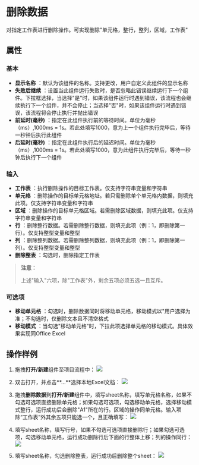 # 删除数据

对指定工作表进行删除操作。可实现删除&quot;单元格，整行，整列，区域，工作表&quot;

## 属性

### 基本
- **显示名称** ：默认为该组件的名称。支持更改，用户自定义此组件的显示名称
- **失败后继续** ：设置当此组件运行失败时，是否忽略此错误继续运行下一个组件。下拉框选择，当选择"是"时，如果该组件运行时遇到错误，该流程也会继续执行下一个组件，并不会停止；当选择"否"时，如果该组件运行时遇到错误，该流程将会停止执行并抛出错误
- **前延时(毫秒)** ：指定在此组件执行前的等待时间。单位为毫秒（ms）,1000ms = 1s。若此处填写1000，意为上一个组件执行完毕后，等待一秒钟后执行此组件
- **后延时(毫秒)** ：指定在此组件执行后的延迟时间。单位为毫秒（ms）,1000ms = 1s。若此处填写1000，意为此组件执行完毕后，等待一秒钟后执行下一个组件


### 输入

- **工作表** ：执行删除操作的目标工作表。仅支持字符串变量和字符串
- **单元格** ：删除操作的目标单元格地址。若只需删除单个单元格内数据，则填充此项。仅支持字符串变量和字符串
- **区域** ：删除操作的目标单元格区域。若需删除区域数据，则填充此项。仅支持字符串变量和字符串
- **行** ：删除整行数据。若需删除整行数据，则填充此项（例：1，即删除第一行）。仅支持整型变量和整型
- **列** ：删除整列数据。若需删除整列数据，则填充此项（例：1，即删除第一列）。仅支持整型变量和整型
- **删除整表** ：勾选时，删除指定工作表

>**注意：** 
>
>上述&quot;输入&quot;六项，除&quot;工作表&quot;外，剩余五项必须五选一且互斥。

### 可选项

- **移动单元格** ：勾选时，删除数据同时将移动单元格，移动模式以&quot;用户选择为准；不勾选时，仅删除文本且不清空格式
- **移动模式** ：当勾选&quot;移动单元格&quot;时，下拉此项选择单元格的移动模式。具体效果实现同Office Excel

## 操作样例

1. 拖拽**打开/新建**组件至项目流程中：
![](https://docimages.blob.core.chinacloudapi.cn/images/Activities/OpenExcel1.png)

2. 双击打开，并点击**...**选择本地Excel文档：
![](https://docimages.blob.core.chinacloudapi.cn/images/Activities/OpenExcel2.png)

3. 拖拽**删除数据**到**打开/新建**组件中，填写sheet名称，填写单元格名称，如果不勾选可选项直接删除单元格；如果勾选可选项，勾选移动单元格，选择移动模式整行，运行成功后会删除"A1"所在的行。区域的操作同单元格。输入项除“工作表”外其余五项只能选一个，且正确填写：
![](https://docimages.blob.core.chinacloudapi.cn/images/Activities/Delete1.png)

4. 填写sheet名称，填写行号，如果不勾选可选项直接删除行；如果勾选可选项，勾选移动单元格，运行成功删除行后下面的行整体上移；列的操作同行：
![](https://docimages.blob.core.chinacloudapi.cn/images/Activities/Delete2.png)

5. 填写sheet名称，勾选删除整表，运行成功后删除整个sheet：
![](https://docimages.blob.core.chinacloudapi.cn/images/Activities/Delete3.png)